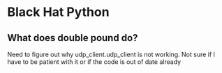 # Black Hat Python

## What does double pound do?
Need to figure out why udp_client.udp_client is not working. Not sure if I have to be patient with it or if the code is out of date already
